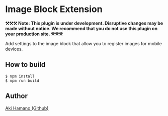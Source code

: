 # Image Block Extension

**⚒️⚒️⚒️ Note: This plugin is under development. Disruptive changes may be made without notice. We recommend that you do not use this plugin on your production site. ⚒️⚒️⚒️**

Add settings to the image block that allow you to register images for mobile devices.

## How to build

```
$ npm install
$ npm run build
```

## Author

[Aki Hamano (Github)](https://github.com/t-hamano)
